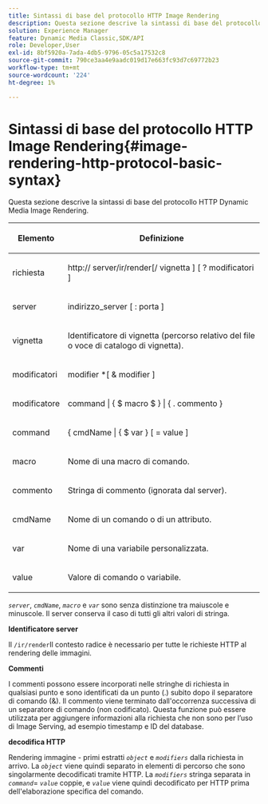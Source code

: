```yaml
---
title: Sintassi di base del protocollo HTTP Image Rendering
description: Questa sezione descrive la sintassi di base del protocollo HTTP Dynamic Media Image Rendering.
solution: Experience Manager
feature: Dynamic Media Classic,SDK/API
role: Developer,User
exl-id: 8bf5920a-7ada-4db5-9796-05c5a17532c8
source-git-commit: 790ce3aa4e9aadc019d17e663fc93d7c69772b23
workflow-type: tm+mt
source-wordcount: '224'
ht-degree: 1%

---
```


# Sintassi di base del protocollo HTTP Image Rendering{#image-rendering-http-protocol-basic-syntax}

Questa sezione descrive la sintassi di base del protocollo HTTP Dynamic Media Image Rendering.

<table id="table_0A7D7207EE6D4B08B62BE8620EBE0B25"> 
 <thead> 
  <tr> 
   <th colname="col1" class="entry"> <p>Elemento </p> </th> 
   <th colname="col2" class="entry"> <p>Definizione </p> </th> 
  </tr> 
 </thead>
 <tbody> 
  <tr> 
   <td colname="col1"> <p><span class="varname"> richiesta</span> </p> </td> 
   <td colname="col2"> <p>http://<span class="varname"> server</span>/ir/render[/<span class="varname"> vignetta</span> ] [ ?<span class="varname"> modificatori</span> ] </p> </td> 
  </tr> 
  <tr> 
   <td colname="col1"> <p><span class="varname"> server </span> </p> </td> 
   <td colname="col2"> <p><span class="varname"> indirizzo_server</span> [ :<span class="varname"> porta</span> ] </p> </td> 
  </tr> 
  <tr> 
   <td colname="col1"> <p><span class="varname"> vignetta </span> </p> </td> 
   <td colname="col2"> <p>Identificatore di vignetta (percorso relativo del file o voce di catalogo di vignetta). </p> </td> 
  </tr> 
  <tr> 
   <td colname="col1"> <p><span class="varname"> modificatori </span> </p> </td> 
   <td colname="col2"> <p><span class="varname"> modifier</span> *[ &amp; <span class="varname"> modifier</span> ] </p> </td> 
  </tr> 
  <tr> 
   <td colname="col1"> <p><span class="varname"> modificatore </span> </p> </td> 
   <td colname="col2"> <p><span class="varname"> command</span> | { $ <span class="varname"> macro</span> $ } | { .<span class="varname"> commento</span> } </p> </td> 
  </tr> 
  <tr> 
   <td colname="col1"> <p><span class="varname"> command </span> </p> </td> 
   <td colname="col2"> <p>{ <span class="varname"> cmdName</span> | { $<span class="varname"> var</span> } [ = <span class="varname"> value</span> ] </p> </td> 
  </tr> 
  <tr> 
   <td colname="col1"> <p><span class="varname"> macro </span> </p> </td> 
   <td colname="col2"> <p>Nome di una macro di comando. </p> </td> 
  </tr> 
  <tr> 
   <td colname="col1"> <p><span class="varname"> commento </span> </p> </td> 
   <td colname="col2"> <p>Stringa di commento (ignorata dal server). </p> </td> 
  </tr> 
  <tr> 
   <td colname="col1"> <p><span class="varname"> cmdName </span> </p> </td> 
   <td colname="col2"> <p>Nome di un comando o di un attributo. </p> </td> 
  </tr> 
  <tr> 
   <td colname="col1"> <p><span class="varname"> var </span> </p> </td> 
   <td colname="col2"> <p>Nome di una variabile personalizzata. </p> </td> 
  </tr> 
  <tr> 
   <td colname="col1"> <p><span class="varname"> value </span> </p> </td> 
   <td colname="col2"> <p>Valore di comando o variabile. </p> </td> 
  </tr> 
 </tbody> 
</table>

*`server`*, *`cmdName`*, *`macro`* e *`var`* sono senza distinzione tra maiuscole e minuscole. Il server conserva il caso di tutti gli altri valori di stringa.

**Identificatore server**

Il `/ir/render`Il contesto radice è necessario per tutte le richieste HTTP al rendering delle immagini.

**Commenti**

I commenti possono essere incorporati nelle stringhe di richiesta in qualsiasi punto e sono identificati da un punto (.) subito dopo il separatore di comando (&amp;). Il commento viene terminato dall&#39;occorrenza successiva di un separatore di comando (non codificato). Questa funzione può essere utilizzata per aggiungere informazioni alla richiesta che non sono per l’uso di Image Serving, ad esempio timestamp e ID del database.

**decodifica HTTP**

Rendering immagine - primi estratti *`object`* e *`modifiers`* dalla richiesta in arrivo. La *`object`* viene quindi separato in elementi di percorso che sono singolarmente decodificati tramite HTTP. La *`modifiers`* stringa separata in *`command`*= *`value`* coppie, e *`value`* viene quindi decodificato per HTTP prima dell&#39;elaborazione specifica del comando.
